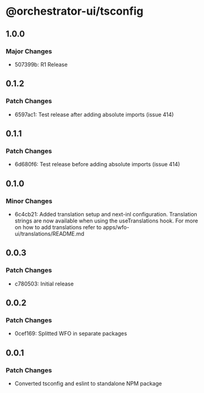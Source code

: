 # @orchestrator-ui/tsconfig

## 1.0.0

### Major Changes

- 507399b: R1 Release

## 0.1.2

### Patch Changes

- 6597ac1: Test release after adding absolute imports (issue 414)

## 0.1.1

### Patch Changes

- 6d680f6: Test release before adding absolute imports (issue 414)

## 0.1.0

### Minor Changes

- 6c4cb21: Added translation setup and next-inl configuration. Translation strings are now available when using the useTranslations hook. For more on how to add translations refer to apps/wfo-ui/translations/README.md

## 0.0.3

### Patch Changes

- c780503: Initial release

## 0.0.2

### Patch Changes

- 0cef169: Splitted WFO in separate packages

## 0.0.1

### Patch Changes

- Converted tsconfig and eslint to standalone NPM package
